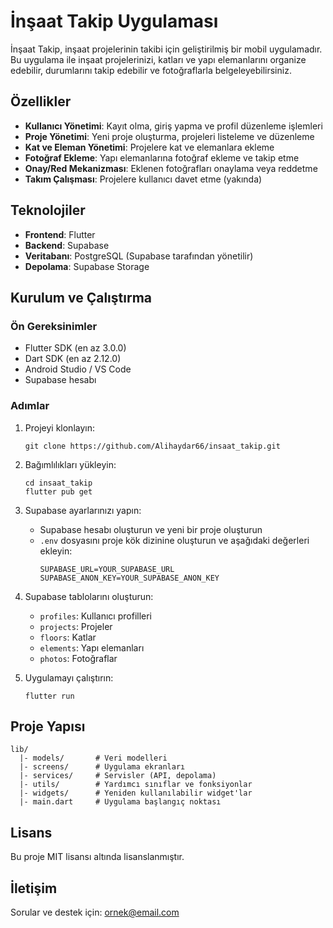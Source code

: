 # İnşaat Takip Uygulaması

İnşaat Takip, inşaat projelerinin takibi için geliştirilmiş bir mobil uygulamadır. Bu uygulama ile inşaat projelerinizi, katları ve yapı elemanlarını organize edebilir, durumlarını takip edebilir ve fotoğraflarla belgeleyebilirsiniz.

## Özellikler

- **Kullanıcı Yönetimi**: Kayıt olma, giriş yapma ve profil düzenleme işlemleri
- **Proje Yönetimi**: Yeni proje oluşturma, projeleri listeleme ve düzenleme
- **Kat ve Eleman Yönetimi**: Projelere kat ve elemanlara ekleme
- **Fotoğraf Ekleme**: Yapı elemanlarına fotoğraf ekleme ve takip etme
- **Onay/Red Mekanizması**: Eklenen fotoğrafları onaylama veya reddetme
- **Takım Çalışması**: Projelere kullanıcı davet etme (yakında)

## Teknolojiler

- **Frontend**: Flutter
- **Backend**: Supabase
- **Veritabanı**: PostgreSQL (Supabase tarafından yönetilir)
- **Depolama**: Supabase Storage

## Kurulum ve Çalıştırma

### Ön Gereksinimler

- Flutter SDK (en az 3.0.0)
- Dart SDK (en az 2.12.0)
- Android Studio / VS Code
- Supabase hesabı

### Adımlar

1. Projeyi klonlayın:
   ```
   git clone https://github.com/Alihaydar66/insaat_takip.git
   ```

2. Bağımlılıkları yükleyin:
   ```
   cd insaat_takip
   flutter pub get
   ```

3. Supabase ayarlarınızı yapın:
   - Supabase hesabı oluşturun ve yeni bir proje oluşturun
   - `.env` dosyasını proje kök dizinine oluşturun ve aşağıdaki değerleri ekleyin:
     ```
     SUPABASE_URL=YOUR_SUPABASE_URL
     SUPABASE_ANON_KEY=YOUR_SUPABASE_ANON_KEY
     ```

4. Supabase tablolarını oluşturun:
   - `profiles`: Kullanıcı profilleri
   - `projects`: Projeler
   - `floors`: Katlar
   - `elements`: Yapı elemanları
   - `photos`: Fotoğraflar

5. Uygulamayı çalıştırın:
   ```
   flutter run
   ```

## Proje Yapısı

```
lib/
  |- models/       # Veri modelleri
  |- screens/      # Uygulama ekranları
  |- services/     # Servisler (API, depolama)
  |- utils/        # Yardımcı sınıflar ve fonksiyonlar
  |- widgets/      # Yeniden kullanılabilir widget'lar
  |- main.dart     # Uygulama başlangıç noktası
```

## Lisans

Bu proje MIT lisansı altında lisanslanmıştır.

## İletişim

Sorular ve destek için: ornek@email.com
